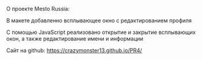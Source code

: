 О проекте Mesto Russia:

В макете добавленно всплывающее окно с редактированием профиля

С помощью JavaScript реализовано открытие и закрытие всплывающих окон, а также редактирование имени и информации

Сайт на github:
https://crazymonster13.github.io/PR4/
